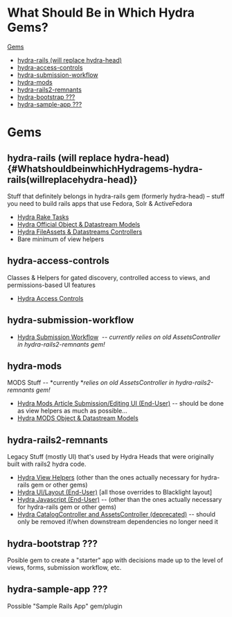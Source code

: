 # What Should Be in Which Hydra Gems?

[Gems](#WhatshouldbeinwhichHydragems-Gems)

-   [hydra-rails (will replace hydra-head)](#WhatshouldbeinwhichHydragems-hydra-rails(willreplacehydra-head))
-   [hydra-access-controls](#WhatshouldbeinwhichHydragems-hydra-access-controls)
-   [hydra-submission-workflow](#WhatshouldbeinwhichHydragems-hydra-submission-workflow)
-   [hydra-mods](#WhatshouldbeinwhichHydragems-hydra-mods)
-   [hydra-rails2-remnants](#WhatshouldbeinwhichHydragems-hydra-rails2-remnants)
-   [hydra-bootstrap ???](#WhatshouldbeinwhichHydragems-hydra-bootstrap???)
-   [hydra-sample-app ???](#WhatshouldbeinwhichHydragems-hydra-sample-app???)

# Gems

## hydra-rails (will replace hydra-head) {#WhatshouldbeinwhichHydragems-hydra-rails(willreplacehydra-head)}

Stuff that definitely belongs in hydra-rails gem (formerly hydra-head) – stuff you need to build rails apps that use Fedora, Solr & ActiveFedora

-   [Hydra Rake Tasks](https://docs.google.com/a/yourmediashelf.com/document/d/1q7jnOPhCQY1m7udCbAtSh72gTZzNeTUEgzx8fQVfIco/edit#heading=h.ybnkrxpapy7e)
-   [Hydra Official Object & Datastream Models](https://docs.google.com/a/yourmediashelf.com/document/d/1q7jnOPhCQY1m7udCbAtSh72gTZzNeTUEgzx8fQVfIco/edit#heading=h.v2pwa074jsva)
-   [Hydra FileAssets & Datastreams Controllers](https://docs.google.com/a/yourmediashelf.com/document/d/1q7jnOPhCQY1m7udCbAtSh72gTZzNeTUEgzx8fQVfIco/edit#heading=h.vu279oqtcwfu)
-   Bare minimum of view helpers

## hydra-access-controls

Classes & Helpers for gated discovery, controlled access to views, and permissions-based UI features

-   [Hydra Access Controls](https://docs.google.com/a/yourmediashelf.com/document/d/1q7jnOPhCQY1m7udCbAtSh72gTZzNeTUEgzx8fQVfIco/edit#heading=h.l1cp2tu648y4) 

## hydra-submission-workflow

-   [Hydra Submission Workflow](https://docs.google.com/a/yourmediashelf.com/document/d/1q7jnOPhCQY1m7udCbAtSh72gTZzNeTUEgzx8fQVfIco/edit#heading=h.1r9zt9k2ls7d)  -- *currently relies on old AssetsController* *in hydra-rails2-**remnants* *gem**!*

## hydra-mods

MODS Stuff -- *currently **relies on old AssetsController in hydra-rails2-remnants gem!*

-   [Hydra Mods Article Submission/Editing UI (End-User)](https://docs.google.com/a/yourmediashelf.com/document/d/1q7jnOPhCQY1m7udCbAtSh72gTZzNeTUEgzx8fQVfIco/edit#heading=h.ao6nhsdzhs4) -- should be done as view helpers as much as possible...
-   [Hydra MODS Object & Datastream Models](https://docs.google.com/a/yourmediashelf.com/document/d/1q7jnOPhCQY1m7udCbAtSh72gTZzNeTUEgzx8fQVfIco/edit#heading=h.p9amw9sqy0mf)

## hydra-rails2-remnants

Legacy Stuff (mostly UI) that's used by Hydra Heads that were originally built with rails2 hydra code.  

-   [Hydra View Helpers](https://docs.google.com/a/yourmediashelf.com/document/d/1q7jnOPhCQY1m7udCbAtSh72gTZzNeTUEgzx8fQVfIco/edit#heading=h.nk8f2qfu1au8) (other than the ones actually necessary for hydra-rails gem or other gems)
-   [Hydra UI/Layout (End-User)](https://docs.google.com/a/yourmediashelf.com/document/d/1q7jnOPhCQY1m7udCbAtSh72gTZzNeTUEgzx8fQVfIco/edit#heading=h.lmm7r3kufg70) [all those overrides to Blacklight layout]
-   [Hydra Javascript (End-User)](https://docs.google.com/a/yourmediashelf.com/document/d/1q7jnOPhCQY1m7udCbAtSh72gTZzNeTUEgzx8fQVfIco/edit#heading=h.jnazvgfmxabk) -- (other than the ones actually necessary for hydra-rails gem or other gems)
-   [Hydra CatalogController and AssetsController (deprecated)](https://docs.google.com/a/yourmediashelf.com/document/d/1q7jnOPhCQY1m7udCbAtSh72gTZzNeTUEgzx8fQVfIco/edit#heading=h.yp1o7xtpo3sx) -- should only be removed if/when downstream dependencies no longer need it

## hydra-bootstrap ???

Posible gem to create a "starter" app with decisions made up to the level of views, forms, submission workflow, etc.

## hydra-sample-app ???

Possible "Sample Rails App" gem/plugin 
